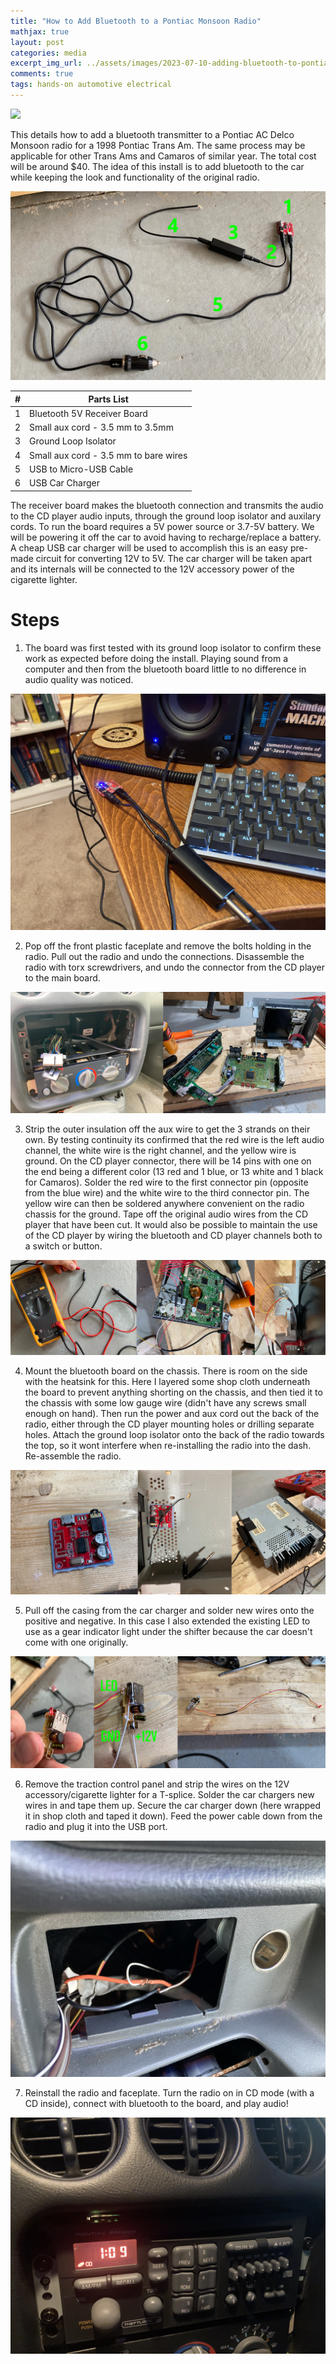 ```yaml
---
title: "How to Add Bluetooth to a Pontiac Monsoon Radio"
mathjax: true
layout: post
categories: media
excerpt_img_url: ../assets/images/2023-07-10-adding-bluetooth-to-pontiac-radio/1.png
comments: true
tags: hands-on automotive electrical
---
```


![](/assets/images/2023-07-10-adding-bluetooth-to-pontiac-radio/1.png)

This details how to add a bluetooth transmitter to a Pontiac AC Delco Monsoon radio for a 1998 Pontiac Trans Am. The same process may be applicable for other Trans Ams and Camaros of similar year. The total cost will be around $40. The idea of this install is to add bluetooth to the car while keeping the look and functionality of the original radio. 

![](/assets/images/2023-07-10-adding-bluetooth-to-pontiac-radio/Parts_Assembly.png)

|#|Parts List|
|-|-----------|
|1|Bluetooth 5V Receiver Board|
|2|Small aux cord - 3.5 mm to 3.5mm|
|3|Ground Loop Isolator|
|4|Small aux cord - 3.5 mm to bare wires|
|5|USB to Micro-USB Cable|
|6|USB Car Charger|

The receiver board makes the bluetooth connection and transmits the audio to the CD player audio inputs, through the ground loop isolator and auxilary cords. To run the board requires a 5V power source or 3.7-5V battery. We will be powering it off the car to avoid having to recharge/replace a battery. A cheap USB car charger will be used to accomplish this is an easy pre-made circuit for converting 12V to 5V. The car charger will be taken apart and its internals will be connected to the 12V accessory power of the cigarette lighter.

# Steps
1) The board was first tested with its ground loop isolator to confirm these work as expected before doing the install. Playing sound from a computer and then from the bluetooth board little to no difference in audio quality was noticed.

![](/assets/images/2023-07-10-adding-bluetooth-to-pontiac-radio/IMG_0400.JPG)

2) Pop off the front plastic faceplate and remove the bolts holding in the radio.
Pull out the radio and undo the connections.
Disassemble the radio with torx screwdrivers, and undo the connector from the CD player to the main board.

![](/assets/images/2023-07-10-adding-bluetooth-to-pontiac-radio/2.png)

3) Strip the outer insulation off the aux wire to get the 3 strands on their own. By testing continuity its confirmed that the red wire is the left audio channel, the white wire is the right channel, and the yellow wire is ground. On the CD player connector, there will be 14 pins with one on the end being a different color (13 red and 1 blue, or 13 white and 1 black for Camaros). Solder the red wire to the first connector pin (opposite from the blue wire) and the white wire to the third connector pin. The yellow wire can then be soldered anywhere convenient on the radio chassis for the ground. Tape off the original audio wires from the CD player that have been cut. It would also be possible to maintain the use of the CD player by wiring the bluetooth and CD player channels both to a switch or button.

![](/assets/images/2023-07-10-adding-bluetooth-to-pontiac-radio/3.png)

4) Mount the bluetooth board on the chassis. There is room on the side with the heatsink for this. Here I layered some shop cloth underneath the board to prevent anything shorting on the chassis, and then tied it to the chassis with some low gauge wire (didn't have any screws small enough on hand). 
Then run the power and aux cord out the back of the radio, either through the CD player mounting holes or drilling separate holes. Attach the ground loop isolator onto the back of the radio towards the top, so it wont interfere when re-installing the radio into the dash. Re-assemble the radio.

![](/assets/images/2023-07-10-adding-bluetooth-to-pontiac-radio/4.png)

5) Pull off the casing from the car charger and solder new wires onto the positive and negative. In this case I also extended the existing LED to use as a gear indicator light under the shifter because the car doesn't come with one originally.

![](/assets/images/2023-07-10-adding-bluetooth-to-pontiac-radio/5.png)

6) Remove the traction control panel and strip the wires on the 12V accessory/cigarette lighter for a T-splice. Solder the car chargers new wires in and tape them up. Secure the car charger down (here wrapped it in shop cloth and taped it down). Feed the power cable down from the radio and plug it into the USB port.

![](/assets/images/2023-07-10-adding-bluetooth-to-pontiac-radio/IMG_0481.JPG)

7) Reinstall the radio and faceplate. Turn the radio on in CD mode (with a CD inside), connect with bluetooth to the board, and play audio!

![](/assets/images/2023-07-10-adding-bluetooth-to-pontiac-radio/IMG_0476.JPG)













